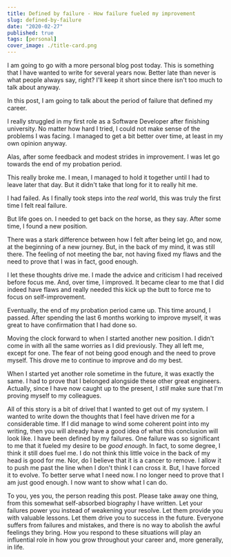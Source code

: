 ```yaml
---
title: Defined by failure - How failure fueled my improvement
slug: defined-by-failure
date: "2020-02-27"
published: true
tags: [personal]
cover_image: ./title-card.png
---
```


I am going to go with a more personal blog post today. This is something that I have wanted to write for several years now. Better late than never is what people always say, right? I'll keep it short since there isn't too much to talk about anyway.

In this post, I am going to talk about the period of failure that defined my career.

I really struggled in my first role as a Software Developer after finishing university. No matter how hard I tried, I could not make sense of the problems I was facing. I managed to get a bit better over time, at least in my own opinion anyway. 

Alas, after some feedback and modest strides in improvement. I was let go towards the end of my probation period.

This really broke me. I mean, I managed to hold it together until I had to leave later that day. But it didn't take that long for it to really hit me.

I had failed. As I finally took steps into the _real_ world, this was truly the first time I felt real failure.

But life goes on. I needed to get back on the horse, as they say. After some time, I found a new position.

There was a stark difference between how I felt after being let go, and now, at the beginning of a new journey. But, in the back of my mind, it was still there. The feeling of not meeting the bar, not having fixed my flaws and the need to prove that I was in fact, good enough.

I let these thoughts drive me. I made the advice and criticism I had received before focus me. And, over time, I improved. It became clear to me that I did indeed have flaws and really needed this kick up the butt to force me to focus on self-improvement.

Eventually, the end of my probation period came up. This time around, I passed. After spending the last 6 months working to improve myself, it was great to have confirmation that I had done so.

Moving the clock forward to when I started another new position. I didn't come in with all the same worries as I did previously. They all left me, except for one. The fear of not being good enough and the need to prove myself. This drove me to continue to improve and do my best.

When I started yet another role sometime in the future, it was exactly the same. I had to prove that I belonged alongside these other great engineers. Actually, since I have now caught up to the present, I _still_ make sure that I'm proving myself to my colleagues.

All of this story is a bit of drivel that I wanted to get out of my system. I wanted to write down the thoughts that I feel have driven me for a considerable time. If I did manage to wind some coherent point into my writing, then you will already have a good idea of what this conclusion will look like. I have been defined by my failures. One failure was so significant to me that it fueled my desire to be _good enough_. In fact, to some degree, I think it still does fuel me. I do not think this little voice in the back of my head is good for me. Nor, do I believe that it is a cancer to remove. I allow it to push me past the line when I don't think I can cross it. But, I have forced it to evolve. To better serve what I need now. I no longer need to prove that I am just good enough. I now want to show what I can do.

To you, yes you, the person reading this post. Please take away one thing, from this somewhat self-absorbed biography I have written. Let your failures power you instead of weakening your resolve. Let them provide you with valuable lessons. Let them drive you to success in the future. Everyone suffers from failures and mistakes, and there is no way to abolish the awful feelings they bring. How you respond to these situations will play an influential role in how you grow throughout your career and, more generally, in life.